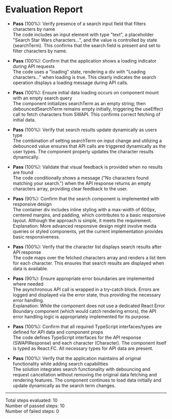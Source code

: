 # Evaluation Report

- **Pass** (100%): Verify presence of a search input field that filters characters by name  
  The code includes an input element with type "text", a placeholder "Search Star Wars characters...", and the value is controlled by state (searchTerm). This confirms that the search field is present and set to filter characters by name.

- **Pass** (100%): Confirm that the application shows a loading indicator during API requests  
  The code uses a "loading" state, rendering a div with "Loading characters..." when loading is true. This clearly indicates the search operation displays a loading message during API calls.

- **Pass** (100%): Ensure initial data loading occurs on component mount with an empty search query  
  The component initializes searchTerm as an empty string; then debouncedSearchTerm remains empty initially, triggering the useEffect call to fetch characters from SWAPI. This confirms correct fetching of initial data.

- **Pass** (100%): Verify that search results update dynamically as users type  
  The combination of setting searchTerm on input change and utilizing a debounced value ensures that API calls are triggered dynamically as the user types. The component properly updates the character results dynamically.

- **Pass** (100%): Validate that visual feedback is provided when no results are found  
  The code conditionally shows a message ("No characters found matching your search.") when the API response returns an empty characters array, providing clear feedback to the user.

- **Pass** (90%): Confirm that the search component is implemented with responsive design  
  The container div includes inline styling with a max-width of 600px, centered margins, and padding, which contributes to a basic responsive layout. Although the approach is simple, it meets the requirement.  
  Explanation: More advanced responsive design might involve media queries or styled components, yet the current implementation provides basic responsiveness.

- **Pass** (100%): Verify that the character list displays search results after API response  
  The code maps over the fetched characters array and renders a list item for each character. This ensures that search results are displayed when data is available.

- **Pass** (90%): Ensure appropriate error boundaries are implemented where needed  
  The asynchronous API call is wrapped in a try-catch block. Errors are logged and displayed via the error state, thus providing the necessary error handling.  
  Explanation: While the component does not use a dedicated React Error Boundary component (which would catch rendering errors), the API error handling logic is appropriately implemented for its purpose.

- **Pass** (100%): Confirm that all required TypeScript interfaces/types are defined for API data and component props  
  The code defines TypeScript interfaces for the API response (SWAPIResponse) and each character (Character). The component itself is typed as React.FC. All necessary types for API data are present.

- **Pass** (100%): Verify that the application maintains all original functionality while adding search capabilities  
  The solution integrates search functionality with debouncing and request cancellation without removing the original data fetching and rendering features. The component continues to load data initially and update dynamically as the search term changes.

---

Total steps evaluated: 10  
Number of passed steps: 10  
Number of failed steps: 0